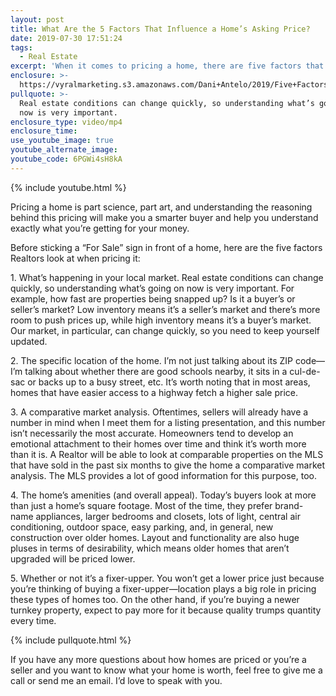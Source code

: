 ```yaml
---
layout: post
title: What Are the 5 Factors That Influence a Home’s Asking Price?
date: 2019-07-30 17:51:24
tags:
  - Real Estate
excerpt: 'When it comes to pricing a home, there are five factors that Realtors weigh.'
enclosure: >-
  https://vyralmarketing.s3.amazonaws.com/Dani+Antelo/2019/Five+Factors+that+Influence+a+Home's+Value.mp4
pullquote: >-
  Real estate conditions can change quickly, so understanding what’s going on
  now is very important.
enclosure_type: video/mp4
enclosure_time:
use_youtube_image: true
youtube_alternate_image:
youtube_code: 6PGWi4sH8kA
---
```


{% include youtube.html %}

Pricing a home is part science, part art, and understanding the reasoning behind this pricing will make you a smarter buyer and help you understand exactly what you’re getting for your money.&nbsp;

Before sticking a “For Sale” sign in front of a home, here are the five factors Realtors look at when pricing it:

1\. What’s happening in your local market. Real estate conditions can change quickly, so understanding what’s going on now is very important. For example, how fast are properties being snapped up? Is it a buyer’s or seller’s market? Low inventory means it’s a seller’s market and there’s more room to push prices up, while high inventory means it’s a buyer’s market. Our market, in particular, can change quickly, so you need to keep yourself updated.&nbsp;

2\. The specific location of the home. I’m not just talking about its ZIP code—I’m talking about whether there are good schools nearby, it sits in a cul-de-sac or backs up to a busy street, etc. It’s worth noting that in most areas, homes that have easier access to a highway fetch a higher sale price. &nbsp;

3\. A comparative market analysis. Oftentimes, sellers will already have a number in mind when I meet them for a listing presentation, and this number isn’t necessarily the most accurate. Homeowners tend to develop an emotional attachment to their homes over time and think it’s worth more than it is. A Realtor will be able to look at comparable properties on the MLS that have sold in the past six months to give the home a comparative market analysis. The MLS provides a lot of good information for this purpose, too.&nbsp;

4\. The home’s amenities (and overall appeal). Today’s buyers look at more than just a home’s square footage. Most of the time, they prefer brand-name appliances, larger bedrooms and closets, lots of light, central air conditioning, outdoor space, easy parking, and, in general, new construction over older homes. Layout and functionality are also huge pluses in terms of desirability, which means older homes that aren’t upgraded will be priced lower.&nbsp;

5\. Whether or not it’s a fixer-upper. You won’t get a lower price just because you’re thinking of buying a fixer-upper—location plays a big role in pricing these types of homes too. On the other hand, if you’re buying a newer turnkey property, expect to pay more for it because quality trumps quantity every time.&nbsp;

{% include pullquote.html %}

If you have any more questions about how homes are priced or you’re a seller and you want to know what your home is worth, feel free to give me a call or send me an email. I’d love to speak with you.&nbsp;<br>&nbsp;

&nbsp;